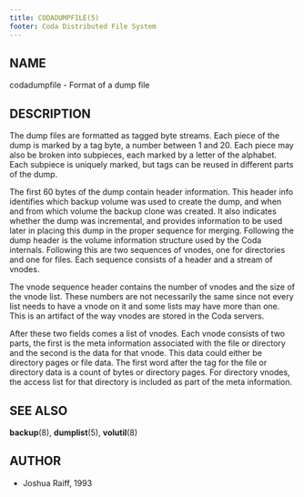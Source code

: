 ```yaml
---
title: CODADUMPFILE(5)
footer: Coda Distributed File System
---
```


## NAME

codadumpfile - Format of a dump file

## DESCRIPTION

The dump files are formatted as tagged byte streams. Each piece of the
dump is marked by a tag byte, a number between 1 and 20. Each piece may
also be broken into subpieces, each marked by a letter of the alphabet.
Each subpiece is uniquely marked, but tags can be reused in different
parts of the dump.

The first 60 bytes of the dump contain header information. This header
info identifies which backup volume was used to create the dump, and
when and from which volume the backup clone was created. It also
indicates whether the dump was incremental, and provides information to
be used later in placing this dump in the proper sequence for merging.
Following the dump header is the volume information structure used by
the Coda internals. Following this are two sequences of vnodes, one for
directories and one for files. Each sequence consists of a header and a
stream of vnodes.

The vnode sequence header contains the number of vnodes and the size of
the vnode list.  These numbers are not necessarily the same since not
every list needs to have a vnode on it and some lists may have more than
one. This is an artifact of the way vnodes are stored in the Coda
servers.

After these two fields comes a list of vnodes. Each vnode consists of
two parts, the first is the meta information associated with the file or
directory and the second is the data for that vnode. This data could
either be directory pages or file data. The first word after the tag for
the file or directory data is a count of bytes or directory pages. For
directory vnodes, the access list for that directory is included as part
of the meta information.

## SEE ALSO

**backup**(8), **dumplist**(5), **volutil**(8)

## AUTHOR

- Joshua Raiff, 1993
